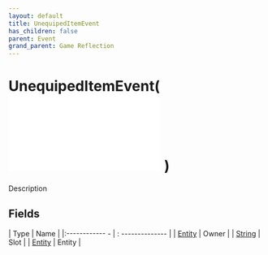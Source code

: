 ```yaml
---
layout: default
title: UnequipedItemEvent
has_children: false
parent: Event
grand_parent: Game Reflection
---
```

# UnequipedItemEvent( ![ EntityEventBase ](game-reflection/events/entity_event_base.md) )
Description 

## Fields
| Type | Name |
|:------------ - | : -------------- |
| [Entity](game-reflection/classes/entity.md) | Owner |
| [String](game-reflection/components/string.md) | Slot |
| [Entity](game-reflection/classes/entity.md) | Entity |

